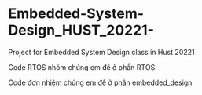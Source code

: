 # Embedded-System-Design_HUST_20221-
Project for Embedded System Design class in Hust 20221

Code RTOS nhóm chúng em để ở phần RTOS

Code đơn nhiệm chúng em để ở phần embedded_design
